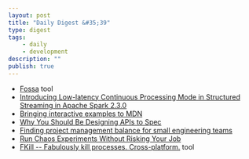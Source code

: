 ```yaml
---
layout: post
title: "Daily Digest &#35;39"
type: digest
tags: 
    - daily
    - development
description: ""
publish: true
---
```


- [Fossa](https://fossa.io/) <span class="label">tool</span>
- [Introducing Low-latency Continuous Processing Mode in Structured Streaming in Apache Spark 2.3.0](https://databricks.com/blog/2018/03/20/low-latency-continuous-processing-mode-in-structured-streaming-in-apache-spark-2-3-0.html)
- [Bringing interactive examples to MDN](https://hacks.mozilla.org/2018/03/bringing-interactive-examples-to-mdn/)
- [Why You Should Be Designing APIs to Spec](https://nordicapis.com/why-you-should-be-designing-apis-to-spec/)
- [Finding project management balance for small engineering teams](https://blog.codeship.com/finding-project-management-balance-for-small-engineering-teams/)
- [Run Chaos Experiments Without Risking Your Job](https://blog.loadmill.com/run-chaos-experiments-without-risking-your-job-2c8a5f4b0bfc)
- [FKill -- Fabulously kill processes. Cross-platform.](https://github.com/sindresorhus/fkill-cli) <span class="label">tool</span>